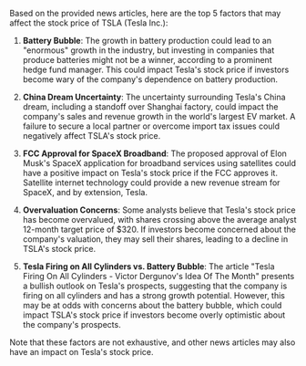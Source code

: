 Based on the provided news articles, here are the top 5 factors that may affect the stock price of TSLA (Tesla Inc.):

1. **Battery Bubble**: The growth in battery production could lead to an "enormous" growth in the industry, but investing in companies that produce batteries might not be a winner, according to a prominent hedge fund manager. This could impact Tesla's stock price if investors become wary of the company's dependence on battery production.

2. **China Dream Uncertainty**: The uncertainty surrounding Tesla's China dream, including a standoff over Shanghai factory, could impact the company's sales and revenue growth in the world's largest EV market. A failure to secure a local partner or overcome import tax issues could negatively affect TSLA's stock price.

3. **FCC Approval for SpaceX Broadband**: The proposed approval of Elon Musk's SpaceX application for broadband services using satellites could have a positive impact on Tesla's stock price if the FCC approves it. Satellite internet technology could provide a new revenue stream for SpaceX, and by extension, Tesla.

4. **Overvaluation Concerns**: Some analysts believe that Tesla's stock price has become overvalued, with shares crossing above the average analyst 12-month target price of $320. If investors become concerned about the company's valuation, they may sell their shares, leading to a decline in TSLA's stock price.

5. **Tesla Firing on All Cylinders vs. Battery Bubble**: The article "Tesla Firing On All Cylinders - Victor Dergunov's Idea Of The Month" presents a bullish outlook on Tesla's prospects, suggesting that the company is firing on all cylinders and has a strong growth potential. However, this may be at odds with concerns about the battery bubble, which could impact TSLA's stock price if investors become overly optimistic about the company's prospects.

Note that these factors are not exhaustive, and other news articles may also have an impact on Tesla's stock price.